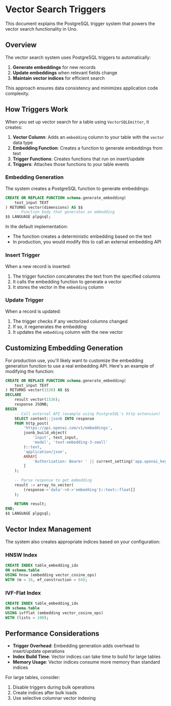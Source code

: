 # Vector Search Triggers

This document explains the PostgreSQL trigger system that powers the vector search functionality in Uno.

## Overview

The vector search system uses PostgreSQL triggers to automatically:

1. **Generate embeddings** for new records
2. **Update embeddings** when relevant fields change
3. **Maintain vector indices** for efficient search

This approach ensures data consistency and minimizes application code complexity.

## How Triggers Work

When you set up vector search for a table using `VectorSQLEmitter`, it creates:

1. **Vector Column**: Adds an `embedding` column to your table with the `vector` data type
2. **Embedding Function**: Creates a function to generate embeddings from text
3. **Trigger Functions**: Creates functions that run on insert/update
4. **Triggers**: Attaches those functions to your table events

### Embedding Generation

The system creates a PostgreSQL function to generate embeddings:

```sql
CREATE OR REPLACE FUNCTION schema.generate_embedding(
    text_input TEXT
) RETURNS vector(dimensions) AS $$
    -- Function body that generates an embedding
$$ LANGUAGE plpgsql;
```

In the default implementation:
- The function creates a deterministic embedding based on the text
- In production, you would modify this to call an external embedding API

### Insert Trigger

When a new record is inserted:

1. The trigger function concatenates the text from the specified columns
2. It calls the embedding function to generate a vector
3. It stores the vector in the `embedding` column

### Update Trigger

When a record is updated:

1. The trigger checks if any vectorized columns changed
2. If so, it regenerates the embedding
3. It updates the `embedding` column with the new vector

## Customizing Embedding Generation

For production use, you'll likely want to customize the embedding generation function to use a real embedding API. Here's an example of modifying the function:

```sql
CREATE OR REPLACE FUNCTION schema.generate_embedding(
    text_input TEXT
) RETURNS vector(1536) AS $$
DECLARE
    result vector(1536);
    response JSONB;
BEGIN
    -- Call external API (example using PostgreSQL's http extension)
    SELECT content::jsonb INTO response
    FROM http_post(
        'https://api.openai.com/v1/embeddings',
        jsonb_build_object(
            'input', text_input,
            'model', 'text-embedding-3-small'
        )::text,
        'application/json',
        ARRAY[
            'Authorization: Bearer ' || current_setting('app.openai_key', true)
        ]
    );
    
    -- Parse response to get embedding
    result := array_to_vector(
        (response->'data'->0->'embedding')::text::float[]
    );
    
    RETURN result;
END;
$$ LANGUAGE plpgsql;
```

## Vector Index Management

The system also creates appropriate indices based on your configuration:

### HNSW Index

```sql
CREATE INDEX table_embedding_idx 
ON schema.table 
USING hnsw (embedding vector_cosine_ops) 
WITH (m = 16, ef_construction = 64);
```

### IVF-Flat Index

```sql
CREATE INDEX table_embedding_idx 
ON schema.table 
USING ivfflat (embedding vector_cosine_ops) 
WITH (lists = 100);
```

## Performance Considerations

- **Trigger Overhead**: Embedding generation adds overhead to insert/update operations
- **Index Build Time**: Vector indices can take time to build for large tables
- **Memory Usage**: Vector indices consume more memory than standard indices

For large tables, consider:
1. Disable triggers during bulk operations
2. Create indices after bulk loads
3. Use selective columnar vector indexing